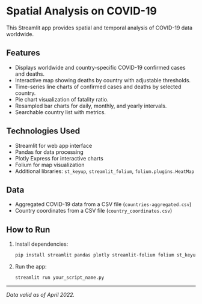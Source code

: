 # Spatial Analysis on COVID-19

This Streamlit app provides spatial and temporal analysis of COVID-19 data worldwide.

## Features

- Displays worldwide and country-specific COVID-19 confirmed cases and deaths.
- Interactive map showing deaths by country with adjustable thresholds.
- Time-series line charts of confirmed cases and deaths by selected country.
- Pie chart visualization of fatality ratio.
- Resampled bar charts for daily, monthly, and yearly intervals.
- Searchable country list with metrics.

## Technologies Used

- Streamlit for web app interface
- Pandas for data processing
- Plotly Express for interactive charts
- Folium for map visualization
- Additional libraries: `st_keyup`, `streamlit_folium`, `folium.plugins.HeatMap`

## Data

- Aggregated COVID-19 data from a CSV file (`countries-aggregated.csv`)
- Country coordinates from a CSV file (`country_coordinates.csv`)

## How to Run

1. Install dependencies:
    ```bash
    pip install streamlit pandas plotly streamlit-folium folium st_keyup
    ```

2. Run the app:
    ```bash
    streamlit run your_script_name.py
    ```

---

*Data valid as of April 2022.*

